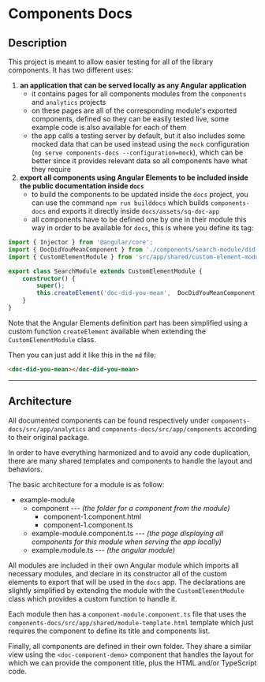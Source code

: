 # Components Docs

## Description

This project is meant to allow easier testing for all of the library components. It has two different uses:
1. **an application that can be served locally as any Angular application**
    - it contains pages for all components modules from the `components` and `analytics` projects
    - on these pages are all of the corresponding module's exported components, defined so they can be easily tested live, some example code is also available for each of them
    - the app calls a testing server by default, but it also includes some mocked data that can be used instead using the `mock` configuration (`ng serve components-docs --configuration=mock`), which can be better since it provides relevant data so all components have what they require
2. **export all components using Angular Elements to be included inside the public documentation inside `docs`**
    - to build the components to be updated inside the `docs` project, you can use the command `npm run builddocs` which builds `components-docs` and exports it directly inside `docs/assets/sq-doc-app`
    - all components have to be defined one by one in their module this way in order to be available for `docs`, this is where you define its tag:

```ts
import { Injector } from '@angular/core';
import { DocDidYouMeanComponent } from './components/search-module/did-you-mean/did-you-mean.component';
import { CustomElementModule } from 'src/app/shared/custom-element-module';

export class SearchModule extends CustomElementModule {
    constructor() {
        super();
        this.createElement('doc-did-you-mean',  DocDidYouMeanComponent);
    }
}
```

Note that the Angular Elements definition part has been simplified using a custom function ``createElement`` available when extending the ``CustomElementModule`` class.

Then you can just add it like this in the `md` file:
```html
<doc-did-you-mean></doc-did-you-mean>
```

---

## Architecture

All documented components can be found respectively under ``components-docs/src/app/analytics`` and ``components-docs/src/app/components`` according to their original package.

In order to have everything harmonized and to avoid any code duplication, there are many shared templates and components to handle the layout and behaviors.

The basic architecture for a module is as follow:
- example-module
    - component _--- (the folder for a component from the module)_
        - component-1.component.html
        - component-1.component.ts
    - example-module.component.ts _--- (the page displaying all components for this module when serving the app locally)_
    - example.module.ts _--- (the angular module)_

All modules are included in their own Angular module which imports all necessary modules, and declare in its constructor all of the custom elements to export that will be used in the ``docs`` app. The declarations are slightly simplified by extending the module with the ``CustomElementModule`` class which provides a custom function to handle it.

Each module then has a ``component-module.component.ts`` file that uses the ``components-docs/src/app/shared/module-template.html`` template which just requires the component to define its title and components list.

Finally, all components are defined in their own folder. They share a similar view using the ``<doc-component-demo>`` component that handles the layout for which we can provide the component  title, plus the HTML and/or TypeScript code.